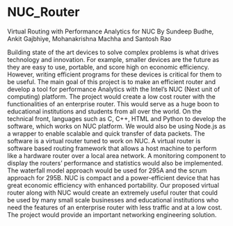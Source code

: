# NUC_Router
Virtual Routing with Performance Analytics for NUC
By
Sundeep Budhe, Ankit Gajbhiye, Mohanakrishna Machha and Santosh Rao

Building state of the art devices to solve complex problems is what drives technology and innovation. For example, smaller devices are the future as they are easy to use, portable, and score high on economic efficiency. However, writing efficient programs for these devices is critical for them to be useful. The main goal of this project is to make an efficient router and develop a tool for performance Analytics with the Intel’s NUC (Next unit of computing) platform. The project would create a low cost router with the functionalities of an enterprise router. This would serve as a huge boon to educational institutions and students from all over the world.
On the technical front, languages such as C, C++, HTML and Python to develop the software, which works on NUC platform. We would also be using Node.js as a wrapper to enable scalable and quick transfer of data packets. The software is a virtual router tuned to work on NUC. A virtual router is software based routing framework that allows a host machine to perform like a hardware router over a local area network. A monitoring component to display the routers’ performance and statistics would also be implemented. The waterfall model approach would be used for 295A and the scrum approach for 295B.
NUC is compact and a power-efficient device that has great economic efficiency with enhanced portability. Our proposed virtual router along with NUC would create an extremely useful router that could be used by many small scale businesses and educational institutions who need the features of an enterprise router with less traffic and at a low cost. The project would provide an important networking engineering solution.
